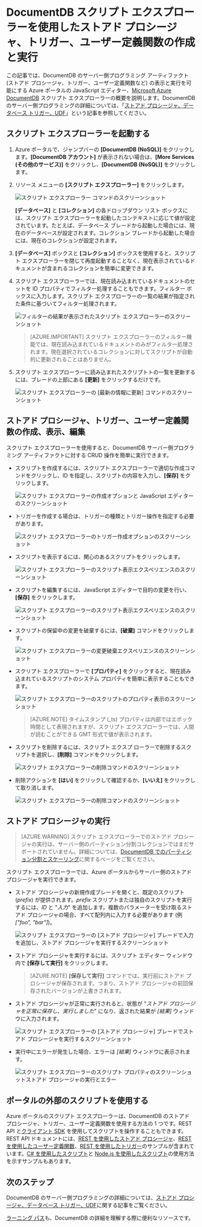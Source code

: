 <properties
	pageTitle="DocumentDB スクリプト エクスプローラーという JavaScript エディター | Microsoft Azure"
	description="DocumentDB のサーバー側プログラミング アーティファクト (ストアド プロシージャ、トリガー、ユーザー定義関数など) を管理するための Azure ポータル ツール、DocumentDB スクリプト エクスプローラーについて説明します。"
	keywords="javascript エディター"
	services="documentdb"
	authors="AndrewHoh"
	manager="jhubbard"
	editor="monicar"
	documentationCenter=""/>

<tags
	ms.service="documentdb"
	ms.workload="data-services"
	ms.tgt_pltfrm="na"
	ms.devlang="na"
	ms.topic="article"
	ms.date="08/30/2016"
	ms.author="anhoh"/>

# DocumentDB スクリプト エクスプローラーを使用したストアド プロシージャ、トリガー、ユーザー定義関数の作成と実行

この記事では、DocumentDB のサーバー側プログラミング アーティファクト (ストアド プロシージャ、トリガー、ユーザー定義関数など) の表示と実行を可能にする Azure ポータルの JavaScript エディター、[Microsoft Azure DocumentDB](https://azure.microsoft.com/services/documentdb/) スクリプト エクスプローラーの概要を説明します。DocumentDB のサーバー側プログラミングの詳細については、「[ストアド プロシージャ、データベース トリガー、UDF](documentdb-programming.md)」という記事を参照してください。

## スクリプト エクスプローラーを起動する

1. Azure ポータルで、ジャンプバーの **[DocumentDB (NoSQL)]** をクリックします。**[DocumentDB アカウント]** が表示されない場合は、**[More Services (その他のサービス)]** をクリックし、**[DocumentDB (NoSQL)]** をクリックします。

2. リソース メニューの **[スクリプト エクスプローラー]** をクリックします。

	![スクリプト エクスプローラー コマンドのスクリーンショット](./media/documentdb-view-scripts/scriptexplorercommand.png)
 
    **[データベース]** と **[コレクション]** の各ドロップダウン リスト ボックスには、スクリプト エクスプローラーを起動したコンテキストに応じて値が設定されています。たとえば、データベース ブレードから起動した場合には、現在のデータベースが設定されます。コレクション ブレードから起動した場合には、現在のコレクションが設定されます。

4.  **[データベース]** ボックスと **[コレクション]** ボックスを使用すると、スクリプト エクスプローラーを閉じて再度起動することなく、現在表示されているドキュメントが含まれるコレクションを簡単に変更できます。

5. スクリプト エクスプローラーでは、現在読み込まれているドキュメントのセットを ID プロパティでフィルター処理することもできます。フィルター ボックスに入力します。スクリプト エクスプローラーの一覧の結果が指定された条件に基づいてフィルター処理されます。

	![フィルターの結果が表示されたスクリプト エクスプローラーのスクリーンショット](./media/documentdb-view-scripts/scriptexplorerfilterresults.png)


	> [AZURE.IMPORTANT] スクリプト エクスプローラーのフィルター機能では、現在読み込まれているドキュメントのみがフィルター処理されます。現在選択されているコレクションに対してスクリプトが自動的に更新されることはありません。

5. スクリプト エクスプローラーに読み込まれたスクリプトトの一覧を更新するには、ブレードの上部にある **[更新]** をクリックするだけです。

	![スクリプト エクスプローラーの [最新の情報に更新] コマンドのスクリーンショット](./media/documentdb-view-scripts/scriptexplorerrefresh.png)


## ストアド プロシージャ、トリガー、ユーザー定義関数の作成、表示、編集

スクリプト エクスプローラーを使用すると、DocumentDB サーバー側プログラミング アーティファクトに対する CRUD 操作を簡単に実行できます。

- スクリプトを作成するには、スクリプト エクスプローラーで適切な作成コマンドをクリックし、ID を指定し、スクリプトの内容を入力し、**[保存]** をクリックします。

	![スクリプト エクスプローラーの作成オプションと JavaScript エディターのスクリーンショット](./media/documentdb-view-scripts/scriptexplorercreatecommand.png)

- トリガーを作成する場合は、トリガーの種類とトリガー操作を指定する必要があります。

	![スクリプト エクスプローラーのトリガー作成オプションのスクリーンショット](./media/documentdb-view-scripts/scriptexplorercreatetrigger.png)

- スクリプトを表示するには、関心のあるスクリプトをクリックします。

	![スクリプト エクスプローラーのスクリプト表示エクスペリエンスのスクリーンショット](./media/documentdb-view-scripts/scriptexplorerviewscript.png)

- スクリプトを編集するには、JavaScript エディターで目的の変更を行い、**[保存]** をクリックします。

	![スクリプト エクスプローラーのスクリプト表示エクスペリエンスのスクリーンショット](./media/documentdb-view-scripts/scriptexplorereditscript.png)

- スクリプトの保留中の変更を破棄するには、**[破棄]** コマンドをクリックします。

	![スクリプト エクスプローラーの変更破棄エクスペリエンスのスクリーンショット](./media/documentdb-view-scripts/scriptexplorerdiscardchanges.png)

- スクリプト エクスプローラーで **[プロパティ]** をクリックすると、現在読み込まれているスクリプトのシステム プロパティを簡単に表示することもできます。

	![スクリプト エクスプローラーのスクリプトのプロパティ表示のスクリーンショット](./media/documentdb-view-scripts/scriptproperties.png)

	> [AZURE.NOTE] タイムスタンプ (\_ts) プロパティは内部ではエポック時間として表現されますが、スクリプト エクスプローラーでは、人間が読むことができる GMT 形式で値が表示されます。

- スクリプトを削除するには、スクリプト エクスプ ローラーで削除するスクリプトを選択し、**[削除]** コマンドをクリックします。

	![スクリプト エクスプローラーの削除コマンドのスクリーンショット](./media/documentdb-view-scripts/scriptexplorerdeletescript1.png)

- 削除アクションを **[はい]** をクリックして確認するか、**[いいえ]** をクリックして取り消します。

	![スクリプト エクスプローラーの削除コマンドのスクリーンショット](./media/documentdb-view-scripts/scriptexplorerdeletescript2.png)

## ストアド プロシージャの実行

> [AZURE.WARNING] スクリプト エクスプローラーでのストアド プロシージャの実行は、サーバー側のパーティション分割コレクションではまだサポートされていません。詳細については、[DocumentDB でのパーティション分割とスケーリング](documentdb-partition-data.md)に関するページをご覧ください。

スクリプト エクスプローラーでは、Azure ポータルからサーバー側のストアド プロシージャを実行できます。

- ストアド プロシージャの新規作成ブレードを開くと、既定のスクリプト (*prefix*) が提供されます。*prefix* スクリプトまたは独自のスクリプトを実行するには、*ID* と "*入力*" を追加します。複数のパラメーターを受け取るストアド プロシージャの場合、すべて配列内に入力する必要があります (例 *["foo", "bar"]*)。

	![スクリプト エクスプローラーの [ストアド プロシージャ] ブレードで入力を追加し、ストアド プロシージャを実行するスクリーンショット](./media/documentdb-view-scripts/documentdb-execute-a-stored-procedure-input.png)

- ストアド プロシージャを実行するには、スクリプト エディター ウィンドウ内で **[保存して実行]** をクリックします。

	> [AZURE.NOTE] **[保存して実行]** コマンドでは、実行前にストアド プロシージャが保存されます。つまり、ストアド プロシージャの前回保存されたバージョンが上書きされます。

- ストアド プロシージャが正常に実行されると、状態が "*ストアド プロシージャを正常に保存し、実行しました*" になり、返された結果が *[結果]* ウィンドウに入力されます。

	![スクリプト エクスプローラーの [ストアド プロシージャ] ブレードでストアド プロシージャを実行するスクリーンショット](./media/documentdb-view-scripts/documentdb-execute-a-stored-procedure.png)

- 実行中にエラーが発生した場合、エラーは *[結果]* ウィンドウに表示されます。

	![スクリプト エクスプローラーのスクリプト プロパティのスクリーンショットストアド プロシージャの実行とエラー](./media/documentdb-view-scripts/documentdb-execute-a-stored-procedure-error.png)

## ポータルの外部のスクリプトを使用する

Azure ポータルのスクリプト エクスプローラーは、DocumentDB のストアド プロシージャ、トリガー、ユーザー定義関数を使用する方法の 1 つです。REST API と[クライアント SDK](documentdb-sdk-dotnet.md) を使用してスクリプトを操作することもできます。REST API ドキュメントには、[REST を使用したストアド プロシージャ](https://msdn.microsoft.com/library/azure/mt489092.aspx)、[REST を使用したユーザー定義関数](https://msdn.microsoft.com/library/azure/dn781481.aspx)、[REST を使用したトリガー](https://msdn.microsoft.com/library/azure/mt489116.aspx)のサンプルが含まれています。[C# を使用したスクリプト](documentdb-dotnet-samples.md#server-side-programming-examples)と [Node.js を使用したスクリプト](documentdb-nodejs-samples.md#server-side-programming-examples)の使用方法を示すサンプルもあります。

## 次のステップ

DocumentDB のサーバー側プログラミングの詳細については、[ストアド プロシージャ、データベース トリガー、UDF](documentdb-programming.md)に関する記事をご覧ください。

[ラーニング パス](https://azure.microsoft.com/documentation/learning-paths/documentdb/)も、DocumentDB の詳細を理解する際に便利なリソースです。

<!---HONumber=AcomDC_0831_2016-->